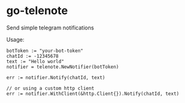 # go-telenote
Send simple telegram notifications

Usage:
```
botToken := "your-bot-token"
chatId := -12345678
text := "Hello world"
notifier = telenote.NewNotifier(botToken)

err := notifier.Notify(chatId, text)

// or using a custom http client
err := notifier.WithClient(&http.Client{}).Notify(chatId, text)
```
